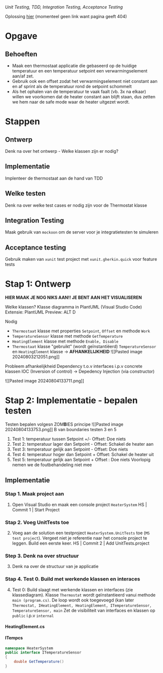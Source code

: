 *Unit Testing, TDD, Integration Testing, Acceptance Testing*

Oplossing [hier](https://github.com/janvandenpoelatAP/HeaterSystem) (momenteel geen link want pagina geeft 404)

# Opgave
## Behoeften
- Maak een thermostaat applicatie die gebaseerd op de huidige temperatuur en een temperatuur setpoint een verwarmingselement aan/af zet.
- Gebruik ook een offset zodat het verwarmingselement niet constant aan en af sprint als de temperatuur rond de setpoint schommelt
- Als het ophalen van de temperatuur te vaak faalt (vb. 3x na elkaar) willen we voorkomen dat de heater constant aan blijft staan, dus zetten we hem naar de safe mode waar de heater uitgezet wordt.

# Stappen
## Ontwerp
Denk na over het ontwerp - Welke klassen zijn er nodig?

## Implementatie
Implenteer de thermostaat aan de hand van TDD

## Welke testen
Denk na over welke test cases er nodig zijn voor de Thermostat klasse

## Integration Testing
Maak gebruik van `mockoon` om de server voor je integratietesten te simuleren

## Acceptance testing
Gebruik maken van `xunit` test project met `xunit.gherkin.quick` voor feature tests

# Stap 1: Ontwerp
**HIER MAAK JE NOG NIKS AAN!! JE BENT AAN HET VISUALISEREN**

Welke klassen?
Klasse diagramma in PlantUML (Visual Studio Code)
	Extensie: PlantUML
	Preview: ALT D

Nodig
- `Thermostaat` klasse met properties `Setpoint`, `Offset` en methode `Work`
- `TemperatureSensor` klasse met methode `GetTemperature`
- `HeatingElement` klasse met methode `Enable, Disable`
- `Thermostaat` klasse "gebruikt" (wordt geïnstantiëerd) `TemperatureSensor` en `HeatingElement` klasse -> **AFHANKELIJKHEID**
![[Pasted image 20240803212051.png]]

Probleem afhankelijkheid
	Dependency t.o.v interfaces i.p.v concrete klassen
	IOC (Inversion of control) -> Depedency Injection (via constructor)

![[Pasted image 20240804133711.png]]

# Stap 2: Implementatie - bepalen testen
Testen bepalen volgesn ZOM**B**IES principe
![[Pasted image 20240804133753.png]]
	B van boundaries testen 3 en 5
1. Test 1: temperatuur tussen Setpoint +/- Offset: Doe niets
2. Test 2: temperatuur lager dan Setpoint - Offset: Schakel de heater aan
3. Test 3: temperatuur gelijk aan Setpoint - Offset: Doe niets
4. Test 4: temperatuur hoger dan Setpoint + Offset: Schakel de heater uit
5. Test 5: temperatuur gelijk aan Setpoint + Offset : Doe niets
Voorlopig nemen we de foutbehandeling niet mee

## Implementatie
### Stap 1. Maak project aan
1. Open Visual Studio en maak een console project `HeaterSystem`
	HS | Commit 1 | Start Project

### Stap 2. Voeg UnitTests toe
2. Voeg aan de solution een testproject `HeaterSystem.UnitTests` toe (`MS test project`). Vergeet niet je referentie naar het console project te leggen. Build een eerste keer.
	HS | Commit 2 | Add UnitTests.project

### Step 3. Denk na over structuur
3. Denk na over de structuur van je applicatie

### Stap 4. Test 0. Build met werkende klassen en interaces
4. Test 0: Build slaagt met werkende klassen en interfaces (zie klassediagram). Klasse `Thermostat` wordt geïnstantieerd vanui methode `main (program.cs)`. De loop wordt ook toegevoegd (kan later
		`Thermostat, IHeatingElement, HeatingElement, ITemperatureSensor, TemperatureSensor, main`
		Zet de visibiliteit van interfaces en klassen op `public` i.p.v `internal`

#### HeatingElement.cs

#### ITempcs
```cs
namespace HeaterSystem
public interface ITemperatureSensor
{
	double GetTemperature()
}
```